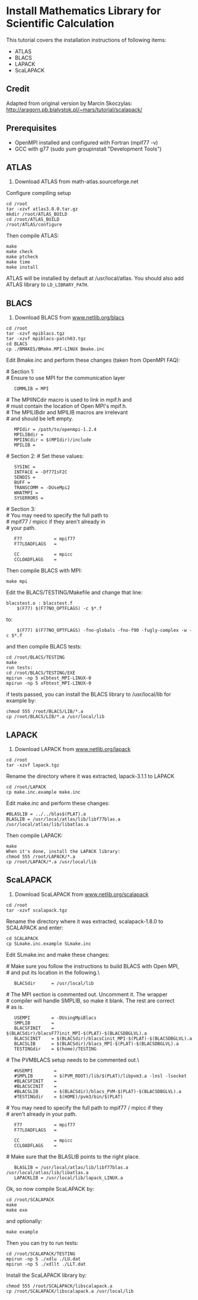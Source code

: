 # Install Mathematics Library for Scientific Calculation

This tutorial covers the installation instructions of following items:

- ATLAS
- BLACS
- LAPACK
- ScaLAPACK

## Credit

Adapted from original version by Marcin Skoczylas: http://aragorn.pb.bialystok.pl/~mars/tutorial/scalapack/

## Prerequisites

- OpenMPI installed and configured with Fortran (mpif77 -v)
- GCC with g77 (sudo yum groupinstall "Development Tools")

## ATLAS

1. Download ATLAS from math-atlas.sourceforge.net

Configure compiling setup

```
cd /root
tar -xzvf atlas3.8.0.tar.gz
mkdir /root/ATLAS_BUILD
cd /root/ATLAS_BUILD
/root/ATLAS/configure
```

Then compile ATLAS:

```
make
make check
make ptcheck
make time
make install
```

ATLAS will be installed by default at /usr/local/atlas. You should also add ATLAS library to `LD_LIBRARY_PATH`.

## BLACS

1. Download BLACS from www.netlib.org/blacs

```
cd /root
tar -xzvf mpiblacs.tgz
tar -xzvf mpiblacs-patch03.tgz
cd BLACS
cp ./BMAKES/BMake.MPI-LINUX Bmake.inc
```

Edit Bmake.inc and perform these changes (taken from OpenMPI FAQ):

\# Section 1: \
\# Ensure to use MPI for the communication layer

```
   COMMLIB = MPI
```

\# The MPIINCdir macro is used to link in mpif.h and\
\# must contain the location of Open MPI's mpif.h.\
\# The MPILIBdir and MPILIB macros are irrelevant \
\# and should be left empty.

```
   MPIdir = /path/to/openmpi-1.2.4
   MPILIBdir =
   MPIINCdir = $(MPIdir)/include
   MPILIB =
```

\# Section 2:
\# Set these values:

```
   SYSINC =
   INTFACE = -Df77IsF2C
   SENDIS =
   BUFF =
   TRANSCOMM = -DUseMpi2
   WHATMPI =
   SYSERRORS =
```

\# Section 3:\
\# You may need to specify the full path to\
\# mpif77 / mpicc if they aren't already in\
\# your path.

```
   F77            = mpif77
   F77LOADFLAGS   = 

   CC             = mpicc
   CCLOADFLAGS    = 
```

Then compile BLACS with MPI:

```
make mpi
```

Edit the BLACS/TESTING/Makefile and change that line:

```
blacstest.o : blacstest.f
	$(F77) $(F77NO_OPTFLAGS) -c $*.f
```

to:

```
	$(F77) $(F77NO_OPTFLAGS) -fno-globals -fno-f90 -fugly-complex -w -c $*.f
```

and then compile BLACS tests:

```
cd /root/BLACS/TESTING
make
run tests:
cd /root/BLACS/TESTING/EXE
mpirun -np 5 xCbtest_MPI-LINUX-0
mpirun -np 5 xFbtest_MPI-LINUX-0
```

if tests passed, you can install the BLACS library to /usr/local/lib for example by:

```
chmod 555 /root/BLACS/LIB/*.a 
cp /root/BLACS/LIB/*.a /usr/local/lib
```

## LAPACK

1. Download LAPACK from www.netlib.org/lapack

```
cd /root
tar -xzvf lapack.tgz
```

Rename the directory where it was extracted, lapack-3.1.1 to LAPACK

```
cd /root/LAPACK
cp make.inc.example make.inc
```

Edit make.inc and perform these changes:

```
#BLASLIB = ../../blas$(PLAT).a
BLASLIB = /usr/local/atlas/lib/libf77blas.a /usr/local/atlas/lib/libatlas.a
```

Then compile LAPACK:

```
make
When it's done, install the LAPACK library:
chmod 555 /root/LAPACK/*.a
cp /root/LAPACK/*.a /usr/local/lib
```

## ScaLAPACK

1. Download ScaLAPACK from www.netlib.org/scalapack
   
```
cd /root
tar -xzvf scalapack.tgz
```

Rename the directory where it was extracted, scalapack-1.8.0 to SCALAPACK and enter:

```
cd SCALAPACK
cp SLmake.inc.example SLmake.inc
```

Edit SLmake.inc and make these changes:

\# Make sure you follow the instructions to build BLACS with Open MPI,\
\# and put its location in the following.\

```
   BLACSdir      = /usr/local/lib
```

\# The MPI section is commented out.  Uncomment it. The wrapper\
\# compiler will handle SMPLIB, so make it blank. The rest are correct\
\# as is.

```
   USEMPI        = -DUsingMpiBlacs
   SMPLIB        = 
   BLACSFINIT    = $(BLACSdir)/blacsF77init_MPI-$(PLAT)-$(BLACSDBGLVL).a
   BLACSCINIT    = $(BLACSdir)/blacsCinit_MPI-$(PLAT)-$(BLACSDBGLVL).a
   BLACSLIB      = $(BLACSdir)/blacs_MPI-$(PLAT)-$(BLACSDBGLVL).a
   TESTINGdir    = $(home)/TESTING
```

\# The PVMBLACS setup needs to be commented out.\

```
   #USEMPI        =
   #SMPLIB        = $(PVM_ROOT)/lib/$(PLAT)/libpvm3.a -lnsl -lsocket
   #BLACSFINIT    =
   #BLACSCINIT    =
   #BLACSLIB      = $(BLACSdir)/blacs_PVM-$(PLAT)-$(BLACSDBGLVL).a
   #TESTINGdir    = $(HOME)/pvm3/bin/$(PLAT)
```

\# You may need to specify the full path to mpif77 / mpicc if they\
\# aren't already in your path.

```
   F77            = mpif77
   F77LOADFLAGS   = 

   CC             = mpicc
   CCLOADFLAGS    = 
```

\# Make sure that the BLASLIB points to the right place. 

```
   BLASLIB = /usr/local/atlas/lib/libf77blas.a /usr/local/atlas/lib/libatlas.a
   LAPACKLIB = /usr/local/lib/lapack_LINUX.a
```

Ok, so now compile ScaLAPACK by:

```
cd /root/SCALAPACK
make
make exe
```

and optionally:

```
make example
```

Then you can try to run tests:

```
cd /root/SCALAPACK/TESTING
mpirun -np 5 ./xdlu ./LU.dat
mpirun -np 5 ./xdllt ./LLT.dat
```

Install the ScaLAPACK library by:

```
chmod 555 /root/SCALAPACK/libscalapack.a
cp /root/SCALAPACK/libscalapack.a /usr/local/lib
```
